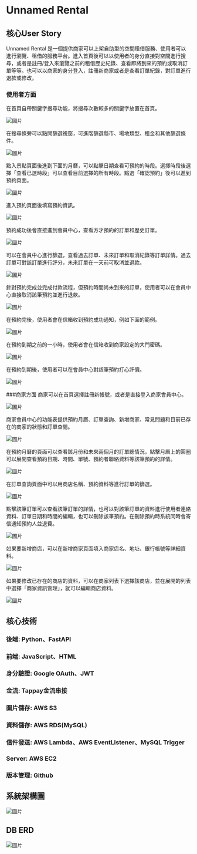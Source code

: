 # Unnamed Rental
## 核心User Story
Unnamed Rental 是一個提供商家可以上架自助型的空間租借服務、使用者可以進行瀏覽、租借的服務平台。進入首頁後可以以使用者的身分直接對空間進行搜尋，或者是註冊/登入來瀏覽之前的租借歷史紀錄、查看即將到來的預約或取消訂單等等。也可以以商家的身分登入，註冊新商家或者是查看訂單紀錄，對訂單進行退款或修改。

### 使用者方面

在首頁自帶關鍵字搜尋功能，將搜尋次數較多的關鍵字放置在首頁。

![圖片](/picture/popular_applications.png "受歡迎的應用")

在搜尋條旁可以點開篩選視窗，可進階篩選縣市、場地類型、租金和其他篩選條件。

![圖片](/picture/keyword_search.png "關鍵字篩選")

點入景點頁面後進到下面的月曆，可以點擊日期查看可預約的時段。選擇時段後選擇「查看已選時段」可以查看目前選擇的所有時段。點選「確認預約」後可以進到預約頁面。

![圖片](/picture/booking_window.png "查看選擇時段")

進入預約頁面後填寫預約資訊。

![圖片](/picture/booking_data.png "填寫預約資料")

預約成功後會直接進到會員中心，查看方才預約的訂單和歷史訂單。

![圖片](/picture/user_member_page.png "使用者頁面")

可以在會員中心進行篩選，查看過去訂單、未來訂單和取消紀錄等訂單詳情。過去訂單可對該訂單進行評分，未來訂單在一天前可取消並退款。

![圖片](/picture/user_member_page_filter.png "使用者頁面")

針對預約完成並完成付款流程，但預約時間尚未到來的訂單，使用者可以在會員中心直接取消該筆預約並進行退款。

![圖片](/picture/user_member_page_cancel_booking.png "使用者取消預約")

在預約完後，使用者會在信箱收到預約成功通知，例如下面的範例。

![圖片](/picture/booking_success_notify.png "使用者預約成功通知")

在預約到期之前的一小時，使用者會在信箱收到商家設定的大門密碼。

![圖片](/picture/password_notify.png "使用者密碼通知")

在預約到期後，使用者可以在會員中心對該筆預約打心評價。

![圖片](/picture/user_member_page_send_rate.png "使用者打心評價")

###商家方面
商家可以在首頁選擇註冊新帳號，或者是直接登入商家會員中心。

![圖片](/picture/merchant_options.png "商家註冊登入")

商家會員中心的功能表提供預約月曆、訂單查詢、新增商家、常見問題和目前已存在的商家的狀態和訂單查閱。

![圖片](/picture/merchant_member_page_list.png "商家中心功能表")

在預約月曆的頁面可以查看該月份和未來兩個月的訂單總情況，點擊月曆上的圓圈可以展開查看預約日期、時間、單號、預約者聯絡資料等該筆預約的詳情。

![圖片](/picture/merchant_member_page_calender.png "商家中心月曆")

在訂單查詢頁面中可以用商店名稱、預約資料等進行訂單的篩選。

![圖片](/picture/merchant_member_page_booking_manage.png "商家中心訂單查詢")

點擊該筆訂單可以查看該筆訂單的詳情，也可以對該筆訂單的資料進行使用者連絡資料、訂單日期和時間的編輯，也可以刪除該筆預約。在刪除預約時系統同時會寄信通知預約人並退費。

![圖片](/picture/merchant_member_page_booking_manage_option.png "商家中心訂單管理功能")

如果要新增商店，可以在新增商家頁面填入商家店名、地址、銀行帳號等詳細資料。

![圖片](/picture/merchant_member_page_add_merchant.png "商家中心新增商家")

如果要修改已存在的商店的資料，可以在商家列表下選擇該商店，並在展開的列表中選擇「商家資訊管理」，就可以編輯商店資料。

![圖片](/picture/merchant_member_page_merchant_info.png "商家中心商家資訊管理")

## 核心技術
### 後端: Python、FastAPI
### 前端: JavaScript、HTML
### 身分驗證: Google OAuth、JWT
### 金流: Tappay金流串接
### 圖片儲存: AWS S3
### 資料儲存: AWS RDS(MySQL)
### 信件發送: AWS Lambda、AWS EventListener、MySQL Trigger
### Server: AWS EC2
### 版本管理: Github

## 系統架構圖
![圖片](/picture/system_architecture.png "系統架構圖")

## DB ERD
![圖片](/picture/ERD.png "ERD")

